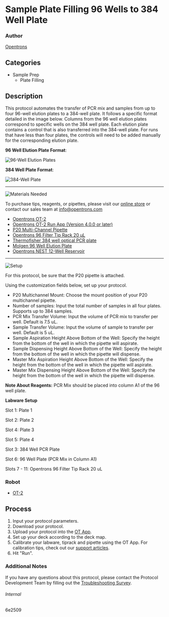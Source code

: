 # Sample Plate Filling 96 Wells to 384 Well Plate

### Author
[Opentrons](https://opentrons.com/)



## Categories
* Sample Prep
	* Plate Filling

## Description
This protocol automates the transfer of PCR mix and samples from up to four 96-well elution plates to a 384-well plate. It follows a specific format detailed in the image below. Columns from the 96 well elution plates correspond to specific wells on the 384 well plate. Each elution plate contains a control that is also transferred into the 384-well plate. For runs that have less than four plates, the controls will need to be added manually for the corresponding elution plate.

**96 Well Elution Plate Format**:

![96-Well Elution Plates](https://opentrons-protocol-library-website.s3.amazonaws.com/custom-README-images/6e2509/elution-plates.png)

**384 Well Plate Format**:

![384-Well Plate](https://opentrons-protocol-library-website.s3.amazonaws.com/custom-README-images/6e2509/384-well-plate.png)

---
![Materials Needed](https://s3.amazonaws.com/opentrons-protocol-library-website/custom-README-images/001-General+Headings/materials.png)

To purchase tips, reagents, or pipettes, please visit our [online store](https://shop.opentrons.com/) or contact our sales team at [info@opentrons.com](mailto:info@opentrons.com)

* [Opentrons OT-2](https://shop.opentrons.com/collections/ot-2-robot/products/ot-2)
* [Opentrons OT-2 Run App (Version 4.0.0 or later)](https://opentrons.com/ot-app/)
* [P20 Multi-Channel Pipette](https://shop.opentrons.com/collections/ot-2-robot/products/8-channel-electronic-pipette)
* [Opentrons 96 Filter Tip Rack 20 µL](https://shop.opentrons.com/collections/opentrons-tips/products/opentrons-20ul-filter-tips)
* [Thermofisher 384 well optical PCR plate](https://www.thermofisher.com/order/catalog/product/4309849#/4309849)
* [Molgen 96 Well Elution Plate](https://molgen.com/)
* [Opentrons NEST 12-Well Reservoir](https://shop.opentrons.com/collections/reservoirs/products/nest-12-well-reservoir-15-ml)

---
![Setup](https://s3.amazonaws.com/opentrons-protocol-library-website/custom-README-images/001-General+Headings/Setup.png)

For this protocol, be sure that the P20 pipette is attached.

Using the customization fields below, set up your protocol.
* P20 Multichannel Mount: Choose the mount position of your P20 multichannel pipette.
* Number of samples: Input the total number of samples in all four plates. Supports up to 384 samples.
* PCR Mix Transfer Volume: Input the volume of PCR mix to transfer per well. Default is 7.5 uL.
* Sample Transfer Volume: Input the volume of sample to transfer per well. Default is 5 uL.
* Sample Aspiration Height Above Bottom of the Well: Specify the height from the bottom of the well in which the pipette will aspirate.
* Sample Dispensing Height Above Bottom of the Well: Specify the height from the bottom of the well in which the pipette will dispense.
* Master Mix Aspiration Height Above Bottom of the Well: Specify the height from the bottom of the well in which the pipette will aspirate.
* Master Mix Dispensing Height Above Bottom of the Well: Specify the height from the bottom of the well in which the pipette will dispense.


**Note About Reagents:**
PCR Mix should be placed into column A1 of the 96 well plate.


**Labware Setup**

Slot 1: Plate 1

Slot 2: Plate 2

Slot 4: Plate 3

Slot 5: Plate 4

Slot 3: 384 Well PCR Plate

Slot 6:  96 Well Plate (PCR Mix in Column A1)

Slots 7 - 11: Opentrons 96 Filter Tip Rack 20 uL

### Robot
* [OT-2](https://opentrons.com/ot-2)

## Process

1. Input your protocol parameters.
2. Download your protocol.
3. Upload your protocol into the [OT App](https://opentrons.com/ot-app).
4. Set up your deck according to the deck map.
5. Calibrate your labware, tiprack and pipette using the OT App. For calibration tips, check out our [support articles](https://support.opentrons.com/en/collections/1559720-guide-for-getting-started-with-the-ot-2).
6. Hit "Run".

### Additional Notes
If you have any questions about this protocol, please contact the Protocol Development Team by filling out the [Troubleshooting Survey](https://protocol-troubleshooting.paperform.co/).

###### Internal
6e2509